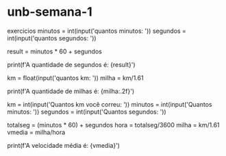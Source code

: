 # unb-semana-1
exercicios
minutos = int(input('quantos minutos: '))
segundos = int(input('quantos segundos: '))

result = minutos * 60 + segundos

print(f'A quantidade de segundos é: {result}')



km = float(input('quantos km: '))
milha = km/1.61


print(f'A quantidade de milhas é: {milha:.2f}')


km = int(input('Quantos km você correu: '))
minutos = int(input('Quantos minutos: '))
segundos = int(input('Quantos segundos: '))

totalseg = (minutos * 60) + segundos
hora = totalseg/3600
milha = km/1.61
vmedia = milha/hora

print(f'A velocidade média é: {vmedia}')
